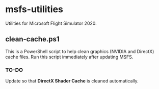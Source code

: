 # msfs-utilities

Utilities for Microsoft Flight Simulator 2020.

## clean-cache.ps1

This is a PowerShell script to help clean graphics (NVIDIA and DirectX) cache files. Run this script immediately after updating MSFS.

### TO-DO

Update so that **DirectX Shader Cache** is cleaned automatically.
